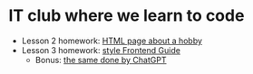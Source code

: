 # IT club where we learn to code

* Lesson 2 homework: [HTML page about a hobby](https://cynical-goldfinch.github.io/it-club/02-hobby/)
* Lesson 3 homework: [style Frontend Guide](https://cynical-goldfinch.github.io/it-club/03-css-homework/)
  * Bonus: [the same done by ChatGPT](https://cynical-goldfinch.github.io/it-club/03-css-homework/styled-by-ai.html)

